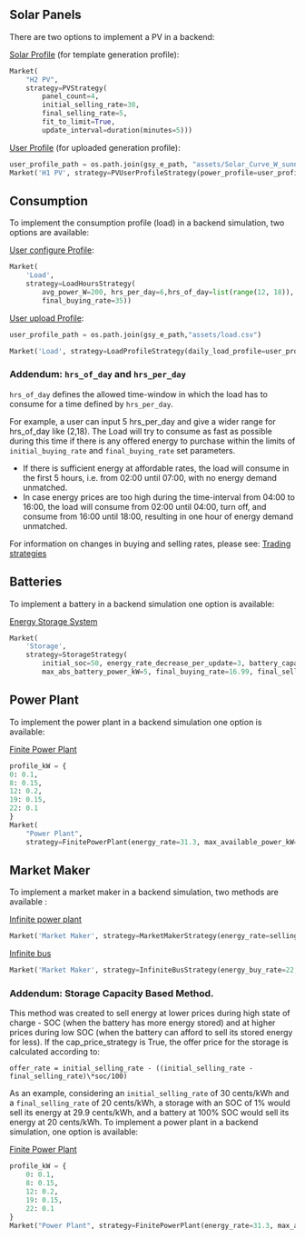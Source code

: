 ## Solar Panels

There are two options to implement a PV in a backend:

[Solar Profile](https://github.com/gridsingularity/gsy-e/blob/master/src/gsy_e/models/strategy/pv.py) (for template generation profile):
```python
Market(
    "H2 PV",
    strategy=PVStrategy(
        panel_count=4,
        initial_selling_rate=30,
        final_selling_rate=5,
        fit_to_limit=True,
        update_interval=duration(minutes=5)))
```

[User Profile](https://github.com/gridsingularity/gsy-e/blob/master/src/gsy_e/models/strategy/predefined_pv.py) (for uploaded generation profile):
```python
user_profile_path = os.path.join(gsy_e_path, "assets/Solar_Curve_W_sunny.csv")
Market('H1 PV', strategy=PVUserProfileStrategy(power_profile=user_profile_path, panel_count=4))
```

## Consumption

To implement the consumption profile (load) in a backend simulation, two options are available:

[User configure Profile](https://github.com/gridsingularity/gsy-e/blob/master/src/gsy_e/models/strategy/load_hours.py):
```python
Market(
    'Load',
    strategy=LoadHoursStrategy(
        avg_power_W=200, hrs_per_day=6,hrs_of_day=list(range(12, 18)), initial_buying_rate=0,
        final_buying_rate=35))
```

[User upload Profile](https://github.com/gridsingularity/gsy-e/blob/master/src/gsy_e/models/strategy/predefined_load.py):
```python
user_profile_path = os.path.join(gsy_e_path,"assets/load.csv")

Market('Load', strategy=LoadProfileStrategy(daily_load_profile=user_profile_path, initial_buying_rate)
```
### Addendum: `hrs_of_day` and `hrs_per_day`

`hrs_of_day` defines the allowed time-window in which the load has to consume for a time defined by `hrs_per_day`.

For example, a user can input 5 hrs_per_day and give a wider range for hrs_of_day like (2,18). The Load will try to consume as fast as possible during this time if there is any offered energy to purchase within the limits of `initial_buying_rate` and `final_buying_rate` set parameters.
- If there is sufficient energy at affordable rates, the load will consume in the first 5 hours, i.e. from 02:00 until 07:00, with no energy demand unmatched.
- In case energy prices are too high during the time-interval from 04:00 to 16:00, the load will consume from 02:00 until 04:00, turn off, and consume from 16:00 until 18:00, resulting in one hour of energy demand unmatched.

For information on changes in buying and selling rates, please see: [Trading strategies](default-trading-strategy.md)

## Batteries

To implement a battery in a backend simulation one option is available:

[Energy Storage System](https://github.com/gridsingularity/gsy-e/blob/master/src/gsy_e/models/strategy/storage.py)
```python
Market(
    'Storage',
    strategy=StorageStrategy(
        initial_soc=50, energy_rate_decrease_per_update=3, battery_capacity_kWh=1.2,
        max_abs_battery_power_kW=5, final_buying_rate=16.99, final_selling_rate= 17.01))
```

## Power Plant

To implement the power plant in a backend simulation one option is available:

[Finite Power Plant](https://github.com/gridsingularity/gsy-e/blob/master/src/gsy_e/models/strategy/finite_power_plant.py)
```python
profile_kW = {
0: 0.1,
8: 0.15,
12: 0.2,
19: 0.15,
22: 0.1
}
Market(
    "Power Plant",
    strategy=FinitePowerPlant(energy_rate=31.3, max_available_power_kW=profile_kW))
```

## Market Maker
To implement a market maker in a backend simulation, two methods are available :

[Infinite power plant](https://github.com/gridsingularity/gsy-e/blob/master/src/gsy_e/models/strategy/market_maker_strategy.py)
```python
Market('Market Maker', strategy=MarketMakerStrategy(energy_rate=selling_rate, grid_connected=True))
```

[Infinite bus](https://github.com/gridsingularity/gsy-e/blob/master/src/gsy_e/models/strategy/infinite_bus.py)
```python
Market('Market Maker', strategy=InfiniteBusStrategy(energy_buy_rate=22, energy_sell_rate=22))
```

### Addendum: Storage Capacity Based Method.

This method was created to sell energy at lower prices during high state of charge - SOC (when the battery has more energy stored) and at higher prices during low SOC (when the battery can afford to sell its stored energy for less).
If the cap_price_strategy is True, the offer price for the storage is calculated according to:

`offer_rate = initial_selling_rate - ((initial_selling_rate - final_selling_rate)\*soc/100)`

As an example, considering an `initial_selling_rate` of 30 cents/kWh and a `final_selling_rate` of 20 cents/kWh, a storage with an SOC of 1% would sell its energy at 29.9 cents/kWh, and a battery at 100% SOC would sell its energy at 20 cents/kWh.
To implement a power plant in a backend simulation, one option is available:

[Finite Power Plant](https://github.com/gridsingularity/gsy-e/blob/master/src/gsy_e/models/strategy/finite_power_plant.py)

```python
profile_kW = {
    0: 0.1,
    8: 0.15,
    12: 0.2,
    19: 0.15,
    22: 0.1
}
Market("Power Plant", strategy=FinitePowerPlant(energy_rate=31.3, max_available_power_kW=profile_kW))
```
